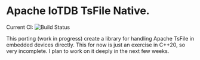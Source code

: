 # Apache IoTDB TsFile Native.
Current CI: ![Build Status](https://app.travis-ci.com/giorgiozoppi/tsfile.svg?branch=dev)


This porting (work in progress) create a library for handling Apache TsFile in embedded devices directly. This for now is just an exercise in C++20, so very incomplete. I plan to work on it deeply in the next 
few weeks.
